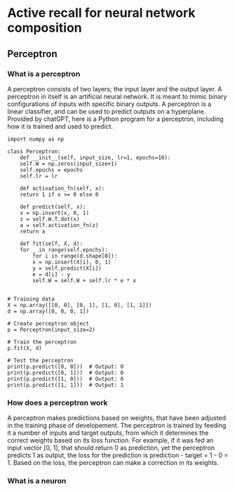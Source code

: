 # Active recall for neural network composition

## Perceptron

### What is a perceptron
A perceptron consists of two layers; the input layer and the output layer. A perceptron in itself is an artificial neural network. It is meant to mimic binary configurations of inputs with specific binary outputs. A perceptron is a linear classifier, and can be used to predict outputs on a hyperplane. Provided by chatGPT, here is a Python program for a perceptron, including how it is trained and used to predict.

	import numpy as np

	class Perceptron:
	    def __init__(self, input_size, lr=1, epochs=10):
		self.W = np.zeros(input_size+1)
		self.epochs = epochs
		self.lr = lr
	    
	    def activation_fn(self, x):
		return 1 if x >= 0 else 0
	    
	    def predict(self, x):
		x = np.insert(x, 0, 1)
		z = self.W.T.dot(x)
		a = self.activation_fn(z)
		return a
	    
	    def fit(self, X, d):
		for _ in range(self.epochs):
		    for i in range(d.shape[0]):
			x = np.insert(X[i], 0, 1)
			y = self.predict(X[i])
			e = d[i] - y
			self.W = self.W + self.lr * e * x


	# Training data
	X = np.array([[0, 0], [0, 1], [1, 0], [1, 1]])
	d = np.array([0, 0, 0, 1])

	# Create perceptron object
	p = Perceptron(input_size=2)

	# Train the perceptron
	p.fit(X, d)

	# Test the perceptron
	print(p.predict([0, 0]))  # Output: 0
	print(p.predict([0, 1]))  # Output: 0
	print(p.predict([1, 0]))  # Output: 0
	print(p.predict([1, 1]))  # Output: 1


### How does a perceptron work
A perceptron makes predictions based on weights, that have been adjusted in the training phase of developement. The perceptron is trained by feeding it a number of inputs and target outputs, from which it determines the correct weights based on its loss function. For example, if it was fed an input vector [0, 1], that should return 0 as prediction, yet the perceptron predicts 1 as output, the loss for the prediction is prediction - target = 1 - 0 = 1. Based on the loss, the perceptron can make a correction in its weights. 

### What is a neuron
